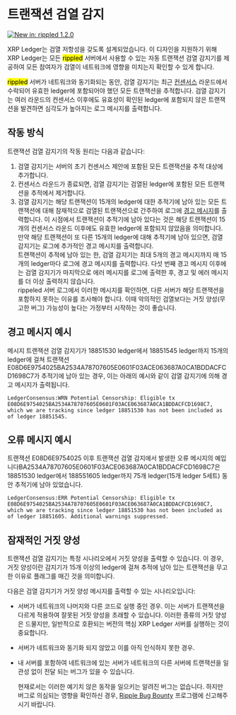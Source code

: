 # 트랜잭션 검열 감지

[![New in: rippled 1.2.0](https://img.shields.io/badge/New%20in-rippled%201.2.0-blue.svg) ](https://github.com/ripple/rippled/releases/tag/1.2.0)

XRP Ledger는 검열 저항성을 갖도록 설계되었습니다. 이 디자인을 지원하기 위해 XRP Ledger는 모든 <mark style="background-color:yellow;">rippled</mark> 서버에서 사용할 수 있는 자동 트랜잭션 검열 감지기를 제공하여 모든 참여자가 검열이 네트워크에 영향을 미치는지 확인할 수 있게 합니다.

<mark style="background-color:yellow;">rippled</mark> 서버가 네트워크와 동기화되는 동안, 검열 감지기는 최근 [컨센서스](../undefined/undefined.md) 라운드에서 수락되어 유효한 ledger에 포함되어야 했던 모든 트랜잭션을 추적합니다. 검열 감지기는 여러 라운드의 컨센서스 이후에도 유효성이 확인된 ledger에 포함되지 않은 트랜잭션을 발견하면 심각도가 높아지는 로그 메시지를 출력합니다.

## 작동 방식&#x20;

트랜잭션 검열 감지기의 작동 원리는 다음과 같습니다:

1. 검열 감지기는 서버의 초기 컨센서스 제안에 포함된 모든 트랜잭션을 추적 대상에 추가합니다.
2. 컨센서스 라운드가 종료되면, 검열 감지기는 검열된 ledger에 포함된 모든 트랜잭션을 추적에서 제거합니다.
3. 검열 감지기는 해당 트랜잭션이 15개의 ledger에 대한 추적기에 남아 있는 모든 트랜잭션에 대해 잠재적으로 검열된 트랜잭션으로 간주하여 로그에 [경고 메시지](undefined-2.md#undefined-1)를 출력합니다. 이 시점에서 트랜잭션이 추적기에 남아 있다는 것은 해당 트랜잭션이 15개의 컨센서스 라운드 이후에도 유효한 ledger에 포함되지 않았음을 의미합니다. 만약 해당 트랜잭션이 또 다른 15개의 ledger에 대해 추적기에 남아 있으면, 검열 감지기는 로그에 추가적인 경고 메시지를 출력합니다.\
   트랜잭션이 추적에 남아 있는 한, 검열 감지기는 최대 5개의 경고 메시지까지 매 15개의  ledger마다 로그에 경고 메시지를 출력합니다. 다섯 번째 경고 메시지 이후에는 검열 감지기가 마지막으로 에러 메시지를 로그에 출력한 후, 경고 및 에러 메시지를 더 이상 출력하지 않습니다.\
   rippeled 서버 로그에서 이러한 메시지를 확인하면, 다른 서버가 해당 트랜잭션을 포함하지 못하는 이유를 조사해야 합니다. 이때 악의적인 검열보다는 거짓 양성(무고한 버그) 가능성이 높다는 가정부터 시작하는 것이 좋습니다.

## 경고 메시지 예시&#x20;

메시지 트랜잭션 검열 감지기가 18851530 ledger에서 18851545  ledger까지 15개의 ledger에 걸쳐 트랜잭션 E08D6E9754025BA2534A78707605E0601F03ACE063687A0CA1BDDACFCD1698C7가 추적기에 남아 있는 경우, 이는 아래의 예시와 같이 검열 감지기에 의해 경고 메시지가 출력됩니다.

```
LedgerConsensus:WRN Potential Censorship: Eligible tx E08D6E9754025BA2534A78707605E0601F03ACE063687A0CA1BDDACFCD1698C7, which we are tracking since ledger 18851530 has not been included as of ledger 18851545.
```

## 오류 메시지 예시&#x20;

트랜잭션 E08D6E9754025 이후 트랜잭션 검열 감지에서 발생한 오류 메시지의 예입니다BA2534A78707605E0601F03ACE063687A0CA1BDDACFCD1698C7은 18851530 ledger에서 188551605 ledger까지 75개  ledger(15개  ledger 5세트) 동안 추적기에 남아 있었습니다.

```
LedgerConsensus:ERR Potential Censorship: Eligible tx E08D6E9754025BA2534A78707605E0601F03ACE063687A0CA1BDDACFCD1698C7, which we are tracking since ledger 18851530 has not been included as of ledger 18851605. Additional warnings suppressed.
```

## 잠재적인 거짓 양성

트랜잭션 검열 감지기는 특정 시나리오에서 거짓 양성을 출력할 수 있습니다. 이 경우, 거짓 양성이란 감지기가 15개 이상의  ledger에 걸쳐 추적에 남아 있는 트랜잭션을  무고한 이유로 플래그를 매긴 것을 의미합니다.

다음은 검열 감지기가 거짓 양성 메시지를 출력할 수 있는 시나리오입니다:

* 서버가 네트워크의 나머지와 다른 코드로 실행 중인 경우. 이는 서버가 트랜잭션을 다르게 적용하여 잘못된 거짓 양성을 초래할 수 있습니다. 이러한 종류의 거짓 양성은 드물지만, 일반적으로 호환되는 버전의 핵심 XRP Ledger 서버를 실행하는 것이 중요합니다.
* 서버가 네트워크와 동기화 되지 않았고 이를 아직 인식하지 못한 경우.
*   내 서버를 포함하여 네트워크에 있는 서버가 네트워크의 다른 서버에 트랜잭션을 일관성 없이 전달 되는 버그가 있을 수 있습니다.

    현재로서는 이러한 예기치 않은 동작을 일으키는 알려진 버그는 없습니다. 하지만 버그로 의심되는 영향을 확인하신 경우, [Ripple Bug Bounty](https://ripple.com/bug-bounty/) 프로그램에 신고해주시기 바랍니다.
